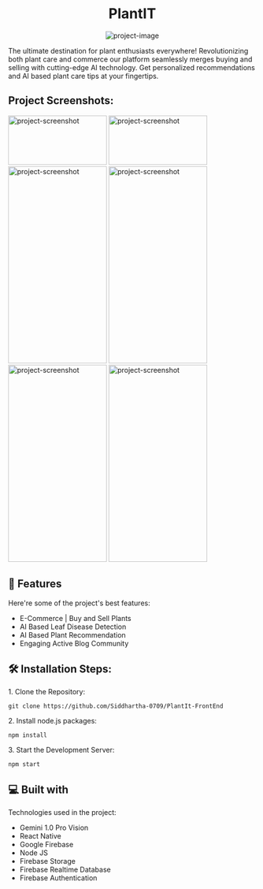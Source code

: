 <h1 align="center" id="title">PlantIT</h1>

<p align="center"><img src="https://socialify.git.ci/Siddhartha-0709/PlantIt-FrontEnd/image?description=1&amp;descriptionEditable=Buy%20%7C%20Sell%20%7C%20Engage%20%7C%20Care%0APlants%20with%20Ease%20&amp;font=Jost&amp;forks=1&amp;issues=1&amp;language=1&amp;logo=https%3A%2F%2Ffirebasestorage.googleapis.com%2Fv0%2Fb%2Fplantit-416016.appspot.com%2Fo%2Fothers%252FplantIT%2520(1).png%3Falt%3Dmedia%26token%3D6e03dce0-158b-412a-bee0-778baa0826c6&amp;name=1&amp;owner=1&amp;pattern=Charlie%20Brown&amp;pulls=1&amp;stargazers=1&amp;theme=Auto" alt="project-image"></p>

<p id="description">The ultimate destination for plant enthusiasts everywhere! Revolutionizing both plant care and commerce our platform seamlessly merges buying and selling with cutting-edge AI technology. Get personalized recommendations and AI based plant care tips at your fingertips.</p>

<h2>Project Screenshots:</h2>

<img src="https://firebasestorage.googleapis.com/v0/b/plantit-416016.appspot.com/o/others%2Fphoto_6075693696956873090_y.jpg?alt=media&amp;token=a1631046-1a1a-4b30-8736-89cced3054bd" alt="project-screenshot" width="200" height="100/">

<img src="https://firebasestorage.googleapis.com/v0/b/plantit-416016.appspot.com/o/others%2Fphoto_6075693696956873091_y.jpg?alt=media&amp;token=edec792a-55e4-4efe-aef3-b721fa972dbd" alt="project-screenshot" width="200" height="100/">

<img src="https://firebasestorage.googleapis.com/v0/b/plantit-416016.appspot.com/o/others%2Fphoto_6075693696956873095_y.jpg?alt=media&amp;token=f9a59c04-4651-4ac3-890d-ce2552aa2dec" alt="project-screenshot" width="200" height="400/">

<img src="https://firebasestorage.googleapis.com/v0/b/plantit-416016.appspot.com/o/others%2Fphoto_6075693696956873092_y.jpg?alt=media&amp;token=a173cef1-27b1-430f-89a7-df666ccef01e" alt="project-screenshot" width="200" height="400/">

<img src="https://firebasestorage.googleapis.com/v0/b/plantit-416016.appspot.com/o/others%2Fphoto_6075693696956873093_y.jpg?alt=media&amp;token=05361aeb-9a47-4ce2-ae75-0cbfedfbd25f" alt="project-screenshot" width="200" height="400/">

<img src="https://firebasestorage.googleapis.com/v0/b/plantit-416016.appspot.com/o/others%2Fphoto_6075693696956873094_y.jpg?alt=media&amp;token=e246a26d-24ea-49d7-9df3-0e9926edadc2" alt="project-screenshot" width="200" height="400/">

  
  
<h2>🧐 Features</h2>

Here're some of the project's best features:

*   E-Commerce | Buy and Sell Plants
*   AI Based Leaf Disease Detection
*   AI Based Plant Recommendation
*   Engaging Active Blog Community

<h2>🛠️ Installation Steps:</h2>

<p>1. Clone the Repository:</p>

```
git clone https://github.com/Siddhartha-0709/PlantIt-FrontEnd
```

<p>2. Install node.js packages:</p>

```
npm install
```

<p>3. Start the Development Server:</p>

```
npm start
```

  
  
<h2>💻 Built with</h2>

Technologies used in the project:

*   Gemini 1.0 Pro Vision
*   React Native
*   Google Firebase
*   Node JS
*   Firebase Storage
*   Firebase Realtime Database
*   Firebase Authentication
